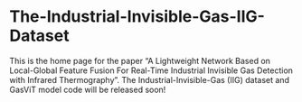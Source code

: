 # The-Industrial-Invisible-Gas-IIG-Dataset
This is the home page for the paper “A Lightweight Network Based on Local-Global Feature Fusion For Real-Time Industrial Invisible Gas Detection with Infrared Thermography”.
The Industrial-Invisible-Gas (IIG) dataset and GasViT model code will be released soon!
